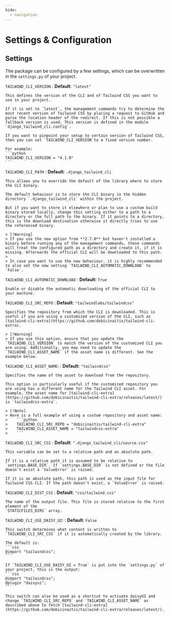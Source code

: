 ```yaml
---
hide:
  - navigation
---
```


# Settings & Configuration

## Settings

The package can be configured by a few settings, which can be overwritten in the `settings.py` of
your project.

`TAILWIND_CLI_VERSION`
: **Default**: `"latest"`

    This defines the version of the CLI and of Tailwind CSS you want to use in your project.

    If it is set to `latest`, the management commands try to determine the most recent version of Tailwind CSS by placing a request to GitHub and parse the location header of the redirect. If this is not possible a fallback version is used. This version is defined in the module `django_tailwind_cli.config`.

    If you want to pinpoint your setup to certain version of Tailwind CSS, then you can set `TAILWIND_CLI_VERSION`to a fixed version number.

    For example:
    ```python
    TAILWIND_CLI_VERSION = "4.1.0"
    ```

`TAILWIND_CLI_PATH`
: **Default**: `.django_tailwind_cli`

    This allows you to override the default of the library where to store the CLI binary.

    The default behaviour is to store the CLI binary in the hidden directory `.django_tailwind_cli` within the project.

    But if you want to store it elsewhere or plan to use a custom build binary stored locally, change this setting either to a path to a directory or the full path to the binary. If it points to a directory, this is the download destination otherwise it directly tries to use the referenced binary.

    > [!Warning]
    > If you use the new option from **2.7.0** but haven't installed a binary before running any of the management commands, these commands will treat the configured path as a directory and create it, if it is missing. Afterwards the official CLI will be downloaded to this path.
    >
    > In case you want to use the new behaviour, it is highly recommended to also set the new setting `TAILWIND_CLI_AUTOMATIC_DOWNLOAD` to `False`.

`TAILWIND_CLI_AUTOMATIC_DOWNLOAD`
: **Default**: `True`

    Enable or disable the automatic downloading of the official CLI to your machine.

`TAILWIND_CLI_SRC_REPO`
: **Default**: `"tailwindlabs/tailwindcss"`

    Specifies the repository from which the CLI is downloaded. This is useful if you are using a customized version of the CLI, such as [tailwind-cli-extra](https://github.com/dobicinaitis/tailwind-cli-extra).

    > [!Warning]
    > If you use this option, ensure that you update the `TAILWIND_CLI_VERSION` to match the version of the customized CLI you are using. Additionally, you may need to update the `TAILWIND_CLI_ASSET_NAME` if the asset name is different. See the example below.

`TAILWIND_CLI_ASSET_NAME`:
: **Default**: `"tailwindcss"`

    Specifies the name of the asset to download from the repository.

    This option is particularly useful if the customized repository you are using has a different name for the Tailwind CLI asset. For example, the asset name for [tailwind-cli-extra](https://github.com/dobicinaitis/tailwind-cli-extra/releases/latest/) is `tailwindcss-extra`.

    > [!Note]
    > Here is a full example of using a custom repository and asset name:
    >    ```python
    >    TAILWIND_CLI_SRC_REPO = "dobicinaitis/tailwind-cli-extra"
    >    TAILWIND_CLI_ASSET_NAME = "tailwindcss-extra"
    >    ```

`TAILWIND_CLI_SRC_CSS`
: **Default**: `".django_tailwind_cli/source.css"`

    This variable can be set to a relative path and an absolute path.

    If it is a relative path it is assumed to be relative to `settings.BASE_DIR`. If `settings.BASE_DIR` is not defined or the file doesn't exist a `ValueError` is raised.

    If it is an absolute path, this path is used as the input file for Tailwind CSS CLI. If the path doesn't exist, a `ValueError` is raised.

`TAILWIND_CLI_DIST_CSS`
: **Default**: `"css/tailwind.css"`

    The name of the output file. This file is stored relative to the first element of the
    `STATICFILES_DIRS` array.

`TAILWIND_CLI_USE_DAISY_UI`:
: **Default**: `False`

    This switch determines what content is written to `TAILWIND_CLI_SRC_CSS` if it is automatically created by the library.

    The default is:
    ```css
    @import "tailwindcss";
    ```

    If `TAILWIND_CLI_USE_DAISY_UI = True` is put into the `settings.py` of your project, this is the output:
    ```css
    @import "tailwindcss";
    @plugin "daisyui";
    ```

    This switch can also be used as a shortcut to activate daisyUI and change `TAILWIND_CLI_SRC_REPO` and `TAILWIND_CLI_ASSET_NAME` as described above to fetch [tailwind-cli-extra](https://github.com/dobicinaitis/tailwind-cli-extra/releases/latest/).
